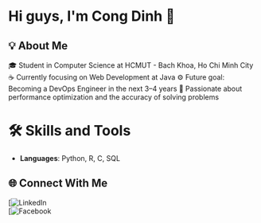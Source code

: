 # Hi guys, I'm Cong Dinh 👋

## 💡 About Me 
🎓 Student in Computer Science at HCMUT - Bach Khoa, Ho Chi Minh City
☕ Currently focusing on Web Development at Java
⚙️ Future goal: Becoming a DevOps Engineer in the next 3–4 years
🚀 Passionate about performance optimization and the accuracy of solving problems

# 🛠 Skills and Tools
- **Languages**: Python, R, C, SQL

## 🌐 Connect With Me  
[![LinkedIn](Updating)  
[![Facebook](https://www.facebook.com/cong.inh.351918/)  
